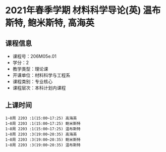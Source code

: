 # 2021年春季学期 材料科学导论(英) 温布斯特, 鲍米斯特, 高海英






## 课程信息

- 课程号：206M05e.01
- 学分：2
- 教学类型：理论课
- 开课单位：材料科学与工程系
- 课程类别：专业核心
- 课程层次：本科计划内课程

## 上课时间

```
1~8周 2203 :1(15:00~17:25) 高海英
1~8周 2203 :1(15:00~17:25) 鲍米斯特
1~8周 2203 :1(15:00~17:25) 温布斯特
1~8周 2203 :3(19:00~20:35) 高海英
1~8周 2203 :3(19:00~20:35) 鲍米斯特
1~8周 2203 :3(19:00~20:35) 温布斯特
```

